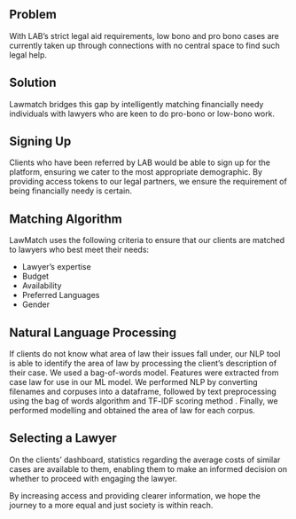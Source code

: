 ## Problem
With LAB’s strict legal aid requirements, low bono and pro bono cases are currently taken up through connections with no central space to find such legal help.

## Solution
Lawmatch bridges this gap by intelligently matching financially needy individuals with lawyers who are keen to do pro-bono or low-bono work. 

## Signing Up
Clients who have been referred by LAB would be able to sign up for the platform, ensuring we cater to the most appropriate demographic. By providing access tokens to our legal partners, we ensure the requirement of being financially needy is certain.

## Matching Algorithm
LawMatch uses the following criteria to ensure that our clients are matched to lawyers who best meet their needs: 
- Lawyer’s expertise 
- Budget
- Availability
- Preferred Languages
- Gender
## Natural Language Processing 
If clients do not know what area of law their issues fall under, our NLP tool is able to identify the area of law by processing the client’s description of their case.
We used a bag-of-words model. Features were extracted from case law for use in our ML model. We performed NLP by converting filenames and corpuses into a dataframe, followed by text preprocessing using the bag of words algorithm and TF-lDF scoring method . Finally, we performed modelling and obtained the area of law for each corpus.

## Selecting a Lawyer
On the clients’ dashboard, statistics regarding the average costs of similar cases are available to them, enabling them to make an informed decision on whether to proceed with engaging the lawyer. 

By increasing access and providing clearer information, we hope the journey to a more equal and just society is within reach.

